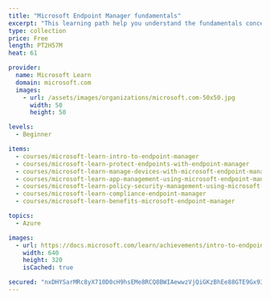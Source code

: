 ```yaml
---
title: "Microsoft Endpoint Manager fundamentals"
excerpt: "This learning path help you understand the fundamentals concepts involved in managing your endpoint environment."
type: collection
price: Free
length: PT2H57M
heat: 61

provider:
  name: Microsoft Learn
  domain: microsoft.com
  images:
    - url: /assets/images/organizations/microsoft.com-50x50.jpg
      width: 50
      height: 50

levels:
  - Beginner

items:
  - courses/microsoft-learn-intro-to-endpoint-manager
  - courses/microsoft-learn-protect-endpoints-with-endpoint-manager
  - courses/microsoft-learn-manage-devices-with-microsoft-endpoint-manager
  - courses/microsoft-learn-app-management-using-microsoft-endpoint-manager
  - courses/microsoft-learn-policy-security-management-using-microsoft-endpoint-manager
  - courses/microsoft-learn-compliance-endpoint-manager
  - courses/microsoft-learn-benefits-microsoft-endpoint-manager

topics:
  - Azure

images:
  - url: https://docs.microsoft.com/learn/achievements/intro-to-endpoint-manager-social.png
    width: 640
    height: 320
    isCached: true

secured: "nxDHYSarMRc8yX710D0cH9hsEMe8RCQ8BWIAewwzVjQiGKzBhEe88GTE9Gx93aS3jB+z3dmAbMKG2YHd6CA7Wrfya42qg7hTYMFt1RgORLs1pP8lkwvf9Ls1AsLOtShEqEWHEqrbepKHWYx5FcNs/Z632gzQG0W6HqUbBYHRZVWUp2tPG43ixe3YUbR8EpwvRScBjyJ7FVza2WjU3Km1719PLVLL1SZsf0DdhH1iTIYGBMc7QuZnCD+p590KVoMSoHFgU5ZjKt6Qwj28WcS9NaBZqoePz5y8+Dvs7p4d6Ja1tYaSxYFqIhYU+ss4KTZMWtZkinJcWWWxadwb25y9zj5/L/s7i0Pbbn36VyZoDoQ=;iTVBjBgmGI7uKWIIbPcLtA=="
---
```


